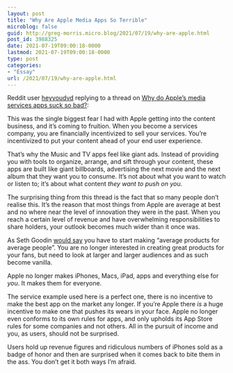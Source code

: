 ```yaml
---
layout: post
title: "Why Are Apple Media Apps So Terrible"
microblog: false
guid: http://greg-morris.micro.blog/2021/07/19/why-are-apple.html
post_id: 3988325
date: 2021-07-19T09:00:18-0000
lastmod: 2021-07-19T09:00:18-0000
type: post
categories:
- "Essay"
url: /2021/07/19/why-are-apple.html
---
```

<!--kg-card-begin: html--><p>Reddit user <a href="https://www.reddit.com/user/heyyoudvd/">heyyoudvd</a> replying to a thread on <a href="https://www.reddit.com/r/apple/comments/om130b/why_do_apples_media_services_apps_suck_so_bad/">Why do Apple’s media services apps suck so bad?</a>:</p>
<p>This was the single biggest fear I had with Apple getting into the content business, and it’s coming to fruition. When you become a services company, you are financially incentivized to sell your services. You’re incentivized to put your content ahead of your end user experience.</p>
<p>That’s why the Music and TV apps feel like giant ads. Instead of providing you with tools to organize, arrange, and sift through your content, these apps are built like giant billboards, advertising the next movie and the next album that they want you to consume. It’s not about what you want to watch or listen to; it’s about what content <em>they want to push on you</em>.</p>
<p>The surprising thing from this thread is the fact that so many people don’t realise this. It’s the reason that most things from Apple are average at best and no where near the level of innovation they were in the past. When you reach a certain level of revenue and have overwhelming responsibilities to share holders, your outlook becomes much wider than it once was.</p>
<p>As Seth Goodin <a href="https://medium.com/the-mission/seth-godin-new-business-5-step-fdb354988c23">would say</a> you have to start making “average products for average people”. You are no longer interested in creating great products for your fans, but need to look at larger and larger audiences and as such become vanilla.</p>
<p>Apple no longer makes iPhones, Macs, iPad, apps and everything else for <em>you</em>. It makes them for everyone.</p>
<p>The service example used here is a perfect one, there is no incentive to make the best app on the market any longer. If you’re Apple there <em>is</em> a huge incentive to make one that pushes its wears in your face. Apple no longer even conforms to its own rules for apps, and only upholds its App Store rules for some companies and not others. All in the pursuit of income and you, as users, should not be surprised.</p>
<p>Users hold up revenue figures and ridiculous numbers of iPhones sold as a badge of honor and then are surprised when it comes back to bite them in the ass. You don’t get it both ways I’m afraid.</p>
<!--kg-card-end: html-->
